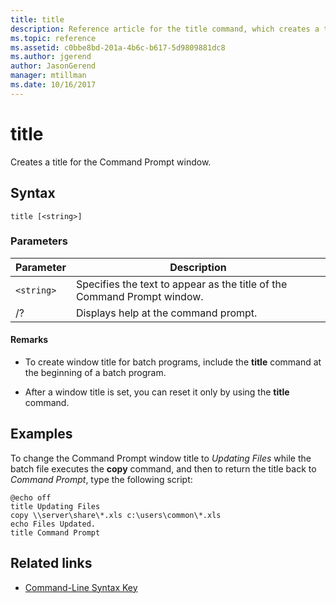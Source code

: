 ```yaml
---
title: title
description: Reference article for the title command, which creates a title for the Command Prompt window.
ms.topic: reference
ms.assetid: c0bbe8bd-201a-4b6c-b617-5d9809881dc8
ms.author: jgerend
author: JasonGerend
manager: mtillman
ms.date: 10/16/2017
---
```


# title

Creates a title for the Command Prompt window.

## Syntax

```
title [<string>]
```

### Parameters

| Parameter | Description |
|--|--|
| `<string>` | Specifies the text to appear as the title of the Command Prompt window. |
| /? | Displays help at the command prompt. |

#### Remarks

- To create window title for batch programs, include the **title** command at the beginning of a batch program.

- After a window title is set, you can reset it only by using the **title** command.

## Examples

To change the Command Prompt window title to *Updating Files* while the batch file executes the **copy** command, and then to return the title back to *Command Prompt*, type the following script:

```
@echo off
title Updating Files
copy \\server\share\*.xls c:\users\common\*.xls
echo Files Updated.
title Command Prompt
```

## Related links

- [Command-Line Syntax Key](command-line-syntax-key.md)
